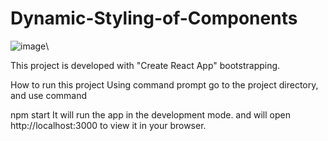 # Dynamic-Styling-of-Components
![image](https://github.com/shikari902/Dynamic-Styling-of-Components/assets/121078997/87a8f3aa-4f52-4860-93d3-146cf8d3c5ad)\

This project is developed with "Create React App" bootstrapping.

How to run this project
Using command prompt go to the project directory, and use command

npm start
It will run the app in the development mode. and will open http://localhost:3000 to view it in your browser.
